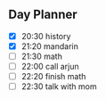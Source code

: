 ## Day Planner
- [x] 20:30 history
- [x] 21:20 mandarin
- [ ] 21:30 math
- [ ] 22:00 call arjun
- [ ] 22:20 finish math
- [ ] 22:30 talk with mom